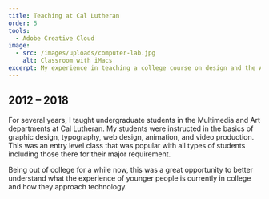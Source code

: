 ```yaml
---
title: Teaching at Cal Lutheran
order: 5
tools:
  - Adobe Creative Cloud
image:
  - src: /images/uploads/computer-lab.jpg
    alt: Classroom with iMacs
excerpt: My experience in teaching a college course on design and the Adobe Creative Cloud.
---
```

## 2012 – 2018

For several years, I taught undergraduate students in the Multimedia and Art departments at Cal Lutheran. My students were instructed in the basics of graphic design, typography, web design, animation, and video production. This was an entry level class that was popular with all types of students including those there for their major requirement.

Being out of college for a while now, this was a great opportunity to better understand what the experience of younger people is currently in college and how they approach technology.
